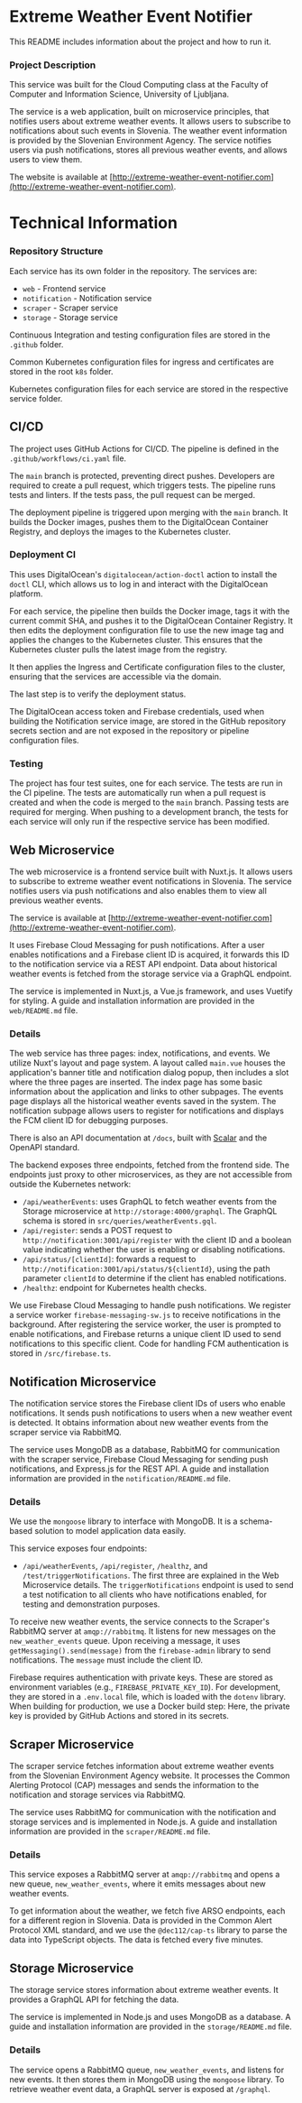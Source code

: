 # Extreme Weather Event Notifier

This README includes information about the project and how to run it.

### Project Description

This service was built for the Cloud Computing class at the Faculty of Computer and Information Science, University of Ljubljana.

The service is a web application, built on microservice principles, that notifies users about extreme weather events. It allows users to subscribe to notifications about such events in Slovenia. The weather event information is provided by the Slovenian Environment Agency. The service notifies users via push notifications, stores all previous weather events, and allows users to view them.

The website is available at [http://extreme-weather-event-notifier.com](http://extreme-weather-event-notifier.com).

# Technical Information

### Repository Structure

Each service has its own folder in the repository. The services are:
- `web` - Frontend service
- `notification` - Notification service
- `scraper` - Scraper service
- `storage` - Storage service

Continuous Integration and testing configuration files are stored in the `.github` folder.

Common Kubernetes configuration files for ingress and certificates are stored in the root `k8s` folder.

Kubernetes configuration files for each service are stored in the respective service folder.

## CI/CD

The project uses GitHub Actions for CI/CD. The pipeline is defined in the `.github/workflows/ci.yaml` file.

The `main` branch is protected, preventing direct pushes. Developers are required to create a pull request, which triggers tests. The pipeline runs tests and linters. If the tests pass, the pull request can be merged.

The deployment pipeline is triggered upon merging with the `main` branch. It builds the Docker images, pushes them to the DigitalOcean Container Registry, and deploys the images to the Kubernetes cluster.

### Deployment CI

This uses DigitalOcean's `digitalocean/action-doctl` action to install the `doctl` CLI, which allows us to log in and interact with the DigitalOcean platform.

For each service, the pipeline then builds the Docker image, tags it with the current commit SHA, and pushes it to the DigitalOcean Container Registry. It then edits the deployment configuration file to use the new image tag and applies the changes to the Kubernetes cluster. This ensures that the Kubernetes cluster pulls the latest image from the registry.

It then applies the Ingress and Certificate configuration files to the cluster, ensuring that the services are accessible via the domain.

The last step is to verify the deployment status.

The DigitalOcean access token and Firebase credentials, used when building the Notification service image, are stored in the GitHub repository secrets section and are not exposed in the repository or pipeline configuration files.

### Testing

The project has four test suites, one for each service. The tests are run in the CI pipeline. The tests are automatically run when a pull request is created and when the code is merged to the `main` branch. Passing tests are required for merging. When pushing to a development branch, the tests for each service will only run if the respective service has been modified.

## Web Microservice

The web microservice is a frontend service built with Nuxt.js. It allows users to subscribe to extreme weather event notifications in Slovenia. The service notifies users via push notifications and also enables them to view all previous weather events.

The service is available at [http://extreme-weather-event-notifier.com](http://extreme-weather-event-notifier.com).

It uses Firebase Cloud Messaging for push notifications. After a user enables notifications and a Firebase client ID is acquired, it forwards this ID to the notification service via a REST API endpoint. Data about historical weather events is fetched from the storage service via a GraphQL endpoint.

The service is implemented in Nuxt.js, a Vue.js framework, and uses Vuetify for styling. A guide and installation information are provided in the `web/README.md` file.

### Details

The web service has three pages: index, notifications, and events. We utilize Nuxt's layout and page system. A layout called `main.vue` houses the application's banner title and notification dialog popup, then includes a slot where the three pages are inserted. The index page has some basic information about the application and links to other subpages. The events page displays all the historical weather events saved in the system. The notification subpage allows users to register for notifications and displays the FCM client ID for debugging purposes.

There is also an API documentation at `/docs`, built with [Scalar](https://scalar.com/) and the OpenAPI standard.

The backend exposes three endpoints, fetched from the frontend side. The endpoints just proxy to other microservices, as they are not accessible from outside the Kubernetes network:
- `/api/weatherEvents`: uses GraphQL to fetch weather events from the Storage microservice at `http://storage:4000/graphql`. The GraphQL schema is stored in `src/queries/weatherEvents.gql`.
- `/api/register`: sends a POST request to `http://notification:3001/api/register` with the client ID and a boolean value indicating whether the user is enabling or disabling notifications.
- `/api/status/[clientId]`: forwards a request to `http://notification:3001/api/status/${clientId}`, using the path parameter `clientId` to determine if the client has enabled notifications.
- `/healthz`: endpoint for Kubernetes health checks.

We use Firebase Cloud Messaging to handle push notifications. We register a service worker `firebase-messaging-sw.js` to receive notifications in the background. After registering the service worker, the user is prompted to enable notifications, and Firebase returns a unique client ID used to send notifications to this specific client. Code for handling FCM authentication is stored in `/src/firebase.ts`.

## Notification Microservice

The notification service stores the Firebase client IDs of users who enable notifications. It sends push notifications to users when a new weather event is detected. It obtains information about new weather events from the scraper service via RabbitMQ.

The service uses MongoDB as a database, RabbitMQ for communication with the scraper service, Firebase Cloud Messaging for sending push notifications, and Express.js for the REST API. A guide and installation information are provided in the `notification/README.md` file.

### Details

We use the `mongoose` library to interface with MongoDB. It is a schema-based solution to model application data easily.

This service exposes four endpoints:
- `/api/weatherEvents`, `/api/register`, `/healthz`, and `/test/triggerNotifications`. The first three are explained in the Web Microservice details. The `triggerNotifications` endpoint is used to send a test notification to all clients who have notifications enabled, for testing and demonstration purposes.

To receive new weather events, the service connects to the Scraper's RabbitMQ server at `amqp://rabbitmq`. It listens for new messages on the `new_weather_events` queue. Upon receiving a message, it uses `getMessaging().send(message)` from the `firebase-admin` library to send notifications. The `message` must include the client ID.

Firebase requires authentication with private keys. These are stored as environment variables (e.g., `FIREBASE_PRIVATE_KEY_ID`). For development, they are stored in a `.env.local` file, which is loaded with the `dotenv` library. When building for production, we use a Docker build step: Here, the private key is provided by GitHub Actions and stored in its secrets.

## Scraper Microservice

The scraper service fetches information about extreme weather events from the Slovenian Environment Agency website. It processes the Common Alerting Protocol (CAP) messages and sends the information to the notification and storage services via RabbitMQ.

The service uses RabbitMQ for communication with the notification and storage services and is implemented in Node.js. A guide and installation information are provided in the `scraper/README.md` file.

### Details

This service exposes a RabbitMQ server at `amqp://rabbitmq` and opens a new queue, `new_weather_events`, where it emits messages about new weather events.

To get information about the weather, we fetch five ARSO endpoints, each for a different region in Slovenia. Data is provided in the Common Alert Protocol XML standard, and we use the `@dec112/cap-ts` library to parse the data into TypeScript objects. The data is fetched every five minutes.

## Storage Microservice

The storage service stores information about extreme weather events. It provides a GraphQL API for fetching the data.

The service is implemented in Node.js and uses MongoDB as a database. A guide and installation information are provided in the `storage/README.md` file.

### Details

The service opens a RabbitMQ queue, `new_weather_events`, and listens for new events. It then stores them in MongoDB using the `mongoose` library. To retrieve weather event data, a GraphQL server is exposed at `/graphql`.